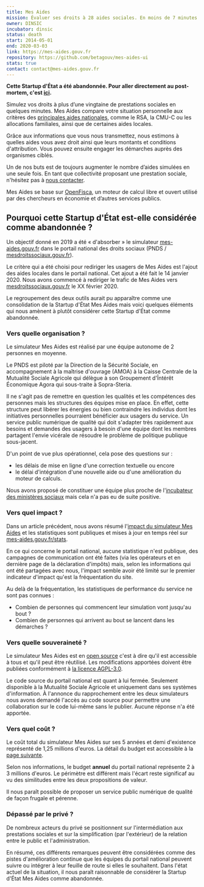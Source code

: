 ```yaml
---
title: Mes Aides
mission: Évaluer ses droits à 28 aides sociales. En moins de 7 minutes.
owner: DINSIC
incubator: dinsic
status: death
start: 2014-05-01
end: 2020-03-03
link: https://mes-aides.gouv.fr
repository: https://github.com/betagouv/mes-aides-ui
stats: true
contact: contact@mes-aides.gouv.fr
---
```


**Cette Startup d'État a été abandonnée. Pour aller directement au post-mortem, c'est [ici](#pourquoi-cette-startup-détat-est-elle-considérée-comme-abandonnée).**

Simulez vos droits à plus d’une vingtaine de prestations sociales en quelques minutes. Mes Aides compare votre situation personnelle aux critères des [principales aides nationales](https://github.com/betagouv/mes-aides-ui/wiki#les-aides-calculées), comme le RSA, la CMU-C ou les allocations familiales, ainsi que de certaines aides locales.

Grâce aux informations que vous nous transmettez, nous estimons à quelles aides vous avez droit ainsi que leurs montants et conditions d'attribution. Vous pouvez ensuite engager les démarches auprès des organismes ciblés.

Un de nos buts est de toujours augmenter le nombre d’aides simulées en une seule fois. En tant que collectivité proposant une prestation sociale, n'hésitez pas à [nous contacter](mailto:contribuer@mes-aides.gouv.fr?Ajouter+une+aide+via+beta.gouv.fr).

Mes Aides se base sur [OpenFisca](https://fr.openfisca.org/), un moteur de calcul libre et ouvert utilisé par des chercheurs en économie et d’autres services publics.


## Pourquoi cette Startup d'État est-elle considérée comme abandonnée&nbsp;?

Un objectif donné en 2019 a été « d'absorber » le simulateur [mes-aides.gouv.fr](https://mes-aides.gouv.fr/) dans le portail national des droits sociaux (PNDS / [mesdroitssociaux.gouv.fr](https://www.mesdroitssociaux.gouv.fr/)). 

Le critère qui a été choisi pour rediriger les usagers de Mes Aides est l'ajout des aides locales dans le portail national. Cet ajout a été fait le 14 janvier 2020. Nous avons commencé à rediriger le trafic de Mes Aides vers [mesdroitssociaux.gouv.fr](https://www.mesdroitssociaux.gouv.fr/) le XX février 2020.


Le regroupement des deux outils aurait pu apparaître comme une consolidation de la Startup d'État Mes Aides mais voici quelques éléments qui nous amènent à plutôt considérer cette Startup d'État comme abandonnée.


### Vers quelle organisation&nbsp;?

Le simulateur Mes Aides est réalisé par une équipe autonome de 2 personnes en moyenne.

Le PNDS est piloté par la Direction de la Sécurité Sociale, en accompagnement à la maîtrise d'ouvrage (AMOA) à la Caisse Centrale de la Mutualité Sociale Agricole qui délègue à son Groupement d'Întérêt Économique Agora qui sous-traite à Sopra-Steria.

Il ne s'agit pas de remettre en question les qualités et les compétences des personnes mais les structures des équipes mise en place. En effet, cette structure peut libérer les énergies ou bien contraindre les individus dont les initiatives personnelles pourraient bénéficier aux usagers du service. Un service public numérique de qualité qui doit s'adapter très rapidement aux besoins et demandes des usagers à besoin d'une équipe dont les membres partagent l'envie vicérale de résoudre le problème de politique publique sous-jacent.


D'un point de vue plus opérationnel, cela pose des questions sur&nbsp;:
- les délais de mise en ligne d'une correction textuelle ou encore
- le délai d'intégration d'une nouvelle aide ou d'une amélioration du moteur de calculs.

Nous avons proposé de constituer une équipe plus proche de l'[incubateur des ministères sociaux](https://incubateur.social.gouv.fr/) mais cela n'a pas eu de suite positive.


### Vers quel impact&nbsp;?

Dans un article précédent, nous avons résumé l'[impact du simulateur Mes Aides](https://blog.beta.gouv.fr/general/2019/11/18/mes-aides-metriques/) et les statistiques sont publiques et mises à jour en temps réel sur [mes-aides.gouv.fr/stats](https://mes-aides.gouv.fr/stats).

En ce qui concerne le portail national, aucune statistique n'est publique, des campagnes de communication ont été faites (via les opérateurs et en dernière page de la déclaration d'impôts) mais, selon les informations qui ont été partagées avec nous, l'impact semble avoir été limité sur le premier indicateur d'impact qu'est la fréquentation du site.

Au delà de la fréquentation, les statistiques de performance du service ne sont pas connues :
- Combien de personnes qui commencent leur simulation vont jusqu'au bout&nbsp;?
- Combien de personnes qui arrivent au bout se lancent dans les démarches&nbsp;?


### Vers quelle souveraineté&nbsp;?

Le simulateur Mes Aides est en [open source](https://github.com/betagouv/mes-aides-ui/) c'est à dire qu'il est accessible à tous et qu'il peut être réutilisé. Les modifications apportées doivent être publiées conformément à [la licence AGPL-3.0](https://choosealicense.com/licenses/agpl-3.0/).

Le code source du portail national est quant à lui fermée. Seulement disponible à la Mutualité Sociale Agricole et uniquement dans ses systèmes d'information. À l'annonce du rapprochement entre les deux simulateurs nous avons demandé l'accès au code source pour permettre une collaboration sur le code lui-même sans le publier. Aucune réponse n'a été apportée.


### Vers quel coût&nbsp;?

Le coût total du simulateur Mes Aides sur ses 5 années et demi d'existence représenté de 1,25 millions d'euros. La détail du budget est accessible à la [page suivante](https://docs.google.com/spreadsheets/d/1QlbBGNerYT1GuVnXRp8vJoQnz-U6e0qqQ636oHNN70g/edit#gid=8773656).

Selon nos informations, le budget **annuel** du portail national représente 2 à 3 millions d'euros. Le périmètre est différent mais l'écart reste significaf au vu des similitudes entre les deux propositions de valeur.

Il nous paraît possible de proposer un service public numérique de qualité de façon frugale et pérenne.


### Dépassé par le privé&nbsp;?

De nombreux acteurs du privé se positionnent sur l'intermédiation aux prestations sociales et sur la simplification (par l'extérieur) de la relation entre le public et l'administration.


En résumé, ces différents remarques peuvent être considérées comme des pistes d'amélioration continue que les équipes du portail national peuvent suivre ou intégrer à leur feuille de route si elles le souhaitent. Dans l'état actuel de la situation, il nous paraît raisonnable de considérer la Startup d'État Mes Aides comme abandonnée.
